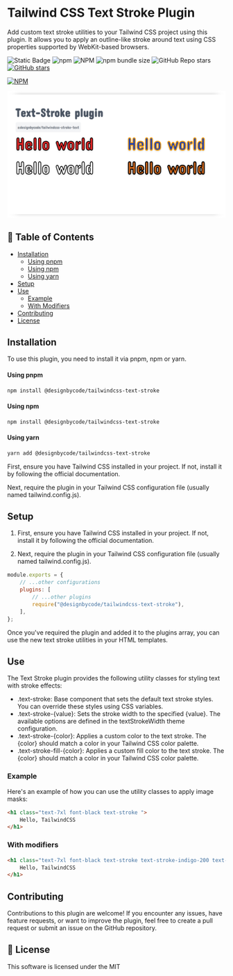 # Tailwind CSS Text Stroke Plugin

Add custom text stroke utilities to your Tailwind CSS project using this plugin. It allows you to apply an outline-like stroke around text using CSS properties supported by WebKit-based browsers.

![Static Badge](https://img.shields.io/badge/%40designbycode%2Ftailwindcss-text-stroke)
![npm](https://img.shields.io/npm/dt/%40designbycode/tailwindcss-text-stroke)
![NPM](https://img.shields.io/npm/l/%40designbycode%2Ftailwindcss-text-stroke)
![npm bundle size](https://img.shields.io/bundlephobia/min/%40designbycode%2Ftailwindcss-text-stroke)
![GitHub Repo stars](https://img.shields.io/github/stars/designbycode/tailwindcss-text-stroke)
[![GitHub stars](https://img.shields.io/github/stars/DesignByCode/tailwindcss-text-stroke?style=social)](https://github.com/DesignByCode/tailwindcss-text-stroke/stargazers)

[![NPM](https://nodei.co/npm/@designbycode/tailwindcss-text-stroke.png)](https://nodei.co/npm/@designbycode/tailwindcss-text-stroke/)

![Mask Image Plugin](screenshot.png)

## 🚩 Table of Contents

* [Installation](#installation)
    * [Using pnpm](#using-pnpm)
    * [Using npm](#using-npm)
    * [Using yarn](#using-yarn)
* [Setup](#setup)
* [Use](#use)
    * [Example](#example)
    * [With Modifiers](#with-modifiers)
* [Contributing](#contributing)
* [License](#-license)

## Installation

To use this plugin, you need to install it via pnpm, npm or yarn.

#### Using pnpm

```bash
npm install @designbycode/tailwindcss-text-stroke
```

#### Using npm

```bash
npm install @designbycode/tailwindcss-text-stroke
```

#### Using yarn

```bash
yarn add @designbycode/tailwindcss-text-stroke
```

First, ensure you have Tailwind CSS installed in your project. If not, install it by following the official documentation.

Next, require the plugin in your Tailwind CSS configuration file (usually named tailwind.config.js).

## Setup

1. First, ensure you have Tailwind CSS installed in your project. If not, install it by following the official documentation.

2. Next, require the plugin in your Tailwind CSS configuration file (usually named tailwind.config.js).

```javascript
module.exports = {
    // ...other configurations
    plugins: [
        // ...other plugins
        require("@designbycode/tailwindcss-text-stroke"),
    ],
};
```

Once you've required the plugin and added it to the plugins array, you can use the new text stroke utilities in your HTML templates.

## Use

The Text Stroke plugin provides the following utility classes for styling text with stroke effects:

* .text-stroke: Base component that sets the default text stroke styles. You can override these styles using CSS variables.
* .text-stroke-{value}: Sets the stroke width to the specified {value}. The available options are defined in the textStrokeWidth theme configuration.
* .text-stroke-{color}: Applies a custom color to the text stroke. The {color} should match a color in your Tailwind CSS color palette.
* .text-stroke-fill-{color}: Applies a custom fill color to the text stroke. The {color} should match a color in your Tailwind CSS color palette.

### Example

Here's an example of how you can use the utility classes to apply image masks:

```html
<h1 class="text-7xl font-black text-stroke ">
    Hello, TailwindCSS
</h1>
```

### With modifiers

```html
<h1 class="text-7xl font-black text-stroke text-stroke-indigo-200 text-stroke-fill-indigo-600">
    Hello, TailwindCSS
</h1>
```

## Contributing

Contributions to this plugin are welcome! If you encounter any issues, have feature requests, or want to improve the plugin, feel free to create a pull request or submit an issue on the GitHub repository.

## 📜 License

This software is licensed under the MIT 











